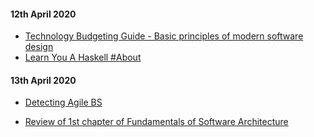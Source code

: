 #### 12th April 2020

- [Technology Budgeting Guide - Basic principles of modern software design](https://github.com/18F/technology-budgeting/blob/master/handbook.md#basic-principles-of-modern-software-design)
- [Learn You A Haskell #About](http://learnyouahaskell.com/introduction#about-this-tutorial)

#### 13th April 2020

- [Detecting Agile BS](https://media.defense.gov/2019/May/02/2002127286/-1/-1/0/DIBGUIDEDETECTINGAGILEBS.PDF)

- [Review of 1st chapter of Fundamentals of Software Architecture](https://edwardthienhoang.wordpress.com/2020/04/11/summary-fundamentals-of-software-architecture-an-engineering-approach-part-1-expectations-of-an-architect/)